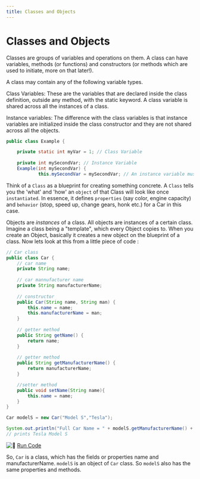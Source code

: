 ```yaml
---
title: Classes and Objects
---
```

# Classes and Objects

Classes are groups of variables and operations on them. A class can have variables, methods (or functions) and constructors (or methods which are used to initiate, more on that later!).

A class may contain any of the following variable types.

Class Variables: These are the variables that are declared inside the class definition, outside any method, with the static keyword. A class variable is shared across all the instances of a class.

Instance variables: The difference with the class variables is that instance variables are initialized inside the class constructor and they are not shared across all the objects.

```java
public class Example {

    private static int myVar = 1; // Class Variable
    
    private int mySecondVar; // Instance Variable
    Example(int mySecondVar) {
            this.mySecondVar = mySecondVar; // An instance variable must be initialized inside the constructor
```                          

            

Think of a `Class` as a blueprint for creating something concrete. A `Class` tells you the 'what' and 'how' an `object` of that Class will look like once `instantiated`. In essence, it defines `properties` (say color, engine capacity) and `behavior` (stop, speed up, change gears, honk etc.) for a Car in this case.

Objects are _instances_ of a class. All objects are instances of a certain class. Imagine a class being a "template", which every Object copies to. When you create an Object, basically it creates a new object on the blueprint of a class. Now lets look at this from a little piece of code :

```java
// Car class
public class Car {
    // car name
    private String name;
    
    // car mannufacturer name
    private String manufacturerName;
    
    // constructor
    public Car(String name, String man) {
        this.name = name;
        this.manufacturerName = man;
    }
    
    // getter method
    public String getName() {
        return name;
    }
    
    // getter method
    public String getManufacturerName() {
        return manufacturerName;
    }

    //setter method
    public void setName(String name){
        this.name = name;
    }
}

Car modelS = new Car("Model S","Tesla");

System.out.println("Full Car Name = " + modelS.getManufacturerName() + " " + modelS.getName());
// prints Tesla Model S
```

![:rocket:](//forum.freecodecamp.com/images/emoji/emoji_one/rocket.png?v=2 ":rocket:") <a href='https://repl.it/CJZP/0' target='_blank' rel='nofollow'>Run Code</a>

So, `Car` is a class, which has the fields or properties name and manufacturerName. `modelS` is an object of `Car` class. So `modelS` also has the same properties and methods.
